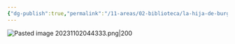 ```yaml
---
{"dg-publish":true,"permalink":"/11-areas/02-biblioteca/la-hija-de-burger/","noteIcon":""}
---
```


![Pasted image 20231102044333.png|200](/img/user/02%20Image/Pasted%20image%2020231102044333.png)